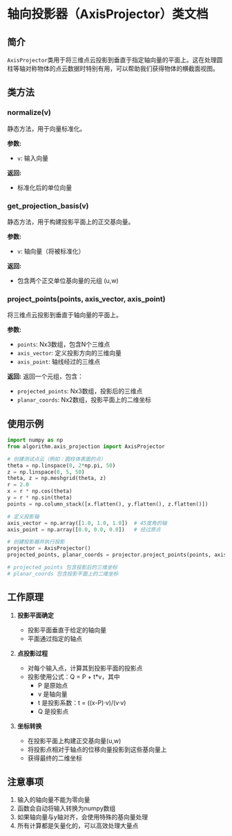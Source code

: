 # 轴向投影器（AxisProjector）类文档

## 简介

`AxisProjector`类用于将三维点云投影到垂直于指定轴向量的平面上。这在处理圆柱等轴对称物体的点云数据时特别有用，可以帮助我们获得物体的横截面视图。

## 类方法

### normalize(v)

静态方法，用于向量标准化。

**参数:**
- `v`: 输入向量

**返回:**
- 标准化后的单位向量

### get_projection_basis(v)

静态方法，用于构建投影平面上的正交基向量。

**参数:**
- `v`: 轴向量（将被标准化）

**返回:**
- 包含两个正交单位基向量的元组 (u,w)

### project_points(points, axis_vector, axis_point)

将三维点云投影到垂直于轴向量的平面上。

**参数:**
- `points`: Nx3数组，包含N个三维点
- `axis_vector`: 定义投影方向的三维向量
- `axis_point`: 轴线经过的三维点

**返回:**
返回一个元组，包含：
- `projected_points`: Nx3数组，投影后的三维点
- `planar_coords`: Nx2数组，投影平面上的二维坐标

## 使用示例

```python
import numpy as np
from algorithm.axis_projection import AxisProjector

# 创建测试点云（例如：圆柱体表面的点）
theta = np.linspace(0, 2*np.pi, 50)
z = np.linspace(0, 5, 50)
theta, z = np.meshgrid(theta, z)
r = 2.0
x = r * np.cos(theta)
y = r * np.sin(theta)
points = np.column_stack([x.flatten(), y.flatten(), z.flatten()])

# 定义投影轴
axis_vector = np.array([1.0, 1.0, 1.0])  # 45度角的轴
axis_point = np.array([0.0, 0.0, 0.0])   # 经过原点

# 创建投影器并执行投影
projector = AxisProjector()
projected_points, planar_coords = projector.project_points(points, axis_vector, axis_point)

# projected_points 包含投影后的三维坐标
# planar_coords 包含投影平面上的二维坐标
```

## 工作原理

1. **投影平面确定**
   - 投影平面垂直于给定的轴向量
   - 平面通过指定的轴点

2. **点投影过程**
   - 对每个输入点，计算其到投影平面的投影点
   - 投影使用公式：Q = P + t*v，其中
     - P 是原始点
     - v 是轴向量
     - t 是投影系数：t = ((x-P)·v)/(v·v)
     - Q 是投影点

3. **坐标转换**
   - 在投影平面上构建正交基向量(u,w)
   - 将投影点相对于轴点的位移向量投影到这些基向量上
   - 获得最终的二维坐标

## 注意事项

1. 输入的轴向量不能为零向量
2. 函数会自动将输入转换为numpy数组
3. 如果轴向量与y轴对齐，会使用特殊的基向量处理
4. 所有计算都是矢量化的，可以高效处理大量点
